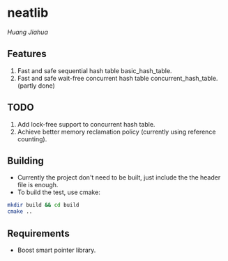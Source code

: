 # neatlib

*Huang Jiahua*

## Features
1. Fast and safe sequential hash table basic_hash_table.
2. Fast and safe wait-free concurrent hash table concurrent_hash_table. (partly done)

## TODO
1. Add lock-free support to concurrent hash table.
2. Achieve better memory reclamation policy (currently using reference counting). 


## Building
- Currently the project don't need to be built, just include the the header file is enough.
- To build the test, use cmake:

```bash
mkdir build && cd build
cmake ..
```

## Requirements
- Boost smart pointer library.